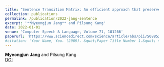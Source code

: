 ```yaml
---
title: "Sentence Transition Matrix: An efficient approach that preserves sentence semantics"
collection: publications
permalink: /publication/2022-jang-sentence
excerpt: '**Myeongjun Jang** and Pilsung Kang'
date: 2022-01-01
venue: 'Computer Speech & Language, Volume 71, 101266'
paperurl: 'https://www.sciencedirect.com/science/article/abs/pii/S088523082100070X?via%3Dihub'
#citation: 'Your Name, You. (2009). &quot;Paper Title Number 1.&quot; <i>Journal 1</i>. 1(1).'
---
```

**Myeongjun Jang** and Pilsung Kang.  
[DOI](https://www.sciencedirect.com/science/article/abs/pii/S088523082100070X?via%3Dihub)
